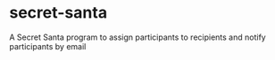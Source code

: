 # secret-santa
A Secret Santa program to assign participants to recipients and notify participants by email
